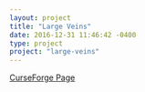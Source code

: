 ```yaml
---
layout: project
title: "Large Veins"
date: 2016-12-31 11:46:42 -0400
type: project
project: "large-veins"
---
```


[CurseForge Page](http://minecraft.curseforge.com/projects/large-veins)